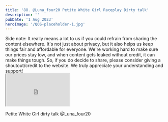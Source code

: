 ```yaml
---
title: '88. @Luna_four20 Petite White Girl Raceplay Dirty talk'
description: ''
pubDate: '1 Aug 2023'
heroImage: '/QOS-placeholder-1.jpg'
---
```

<div class="video_paragraph_header"> Side note: It really means a lot to us if you could refrain from sharing the content elsewhere. It's not just about privacy, but it also helps us keep things fair and affordable for everyone. We're working hard to make sure our prices stay low, and when content gets leaked without credit, it can make things tough. So, if you do decide to share, please consider giving a shoutout/credit to the website. We truly appreciate your understanding and support!</div>

<iframe src="https://drive.google.com/file/d/1ykM1gO2kCc9565GJfRSl_5W9_p-Z0FN7/preview" width="200" height="100" allow="autoplay" allowfullscreen="allowfullscreen"></iframe>

Petite White Girl dirty talk @Luna_four20
<br>
<br>
<!---<a class="read_more" href="https://drive.google.com/file/d/1ykM1gO2kCc9565GJfRSl_5W9_p-Z0FN7/view?usp=sharing">Download</a>--->